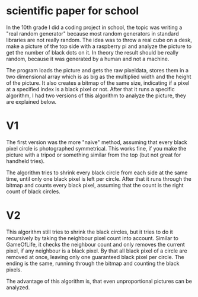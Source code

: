 # scientific paper for school

In the 10th grade I did a coding project in school, the topic was writing a "real random generator" because most random generators in standard libraries are not really random. The idea was to throw a real cube on a desk, make a picture of the top side with a raspberry pi and analyze the picture to get the number of black dots on it. In theory the result should be really random, because it was generated by a human and not a machine.

The program loads the picture and gets the raw pixeldata, stores them in a two dimensional array which is as big as the multiplied width and the height of the picture. It also creates a bitmap of the same size, indicating if a pixel at a specified index is a black pixel or not. After that it runs a specific algorithm, I had two versions of this algorithm to analyze the picture, they are explained below.

# V1

The first version was the more "naive" method, assuming that every black pixel circle is photographed symmetrical. This works fine, if you make the picture with a tripod or something similar from the top (but not great for handheld tries).

The algorithm tries to shrink every black circle from each side at the same time, until only one black pixel is left per circle. After that it runs through the bitmap and counts every black pixel, assuming that the count is the right count of black circles.

# V2

This algorithm still tries to shrink the black circles, but it tries to do it recursively by taking the neighbour pixel count into account.
Similar to GameOfLife, it checks the neighbour count and only removes the current pixel, if any neighbour is a black pixel. By that all black pixel of a circle are removed at once, leaving only one guaranteed black pixel per circle. The ending is the same, running through the bitmap and counting the black pixels.

The advantage of this algorithm is, that even unproportional pictures can be analyzed.
